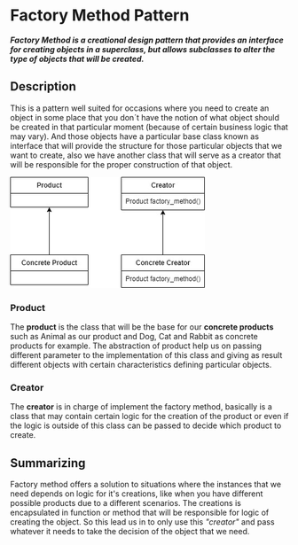 # Factory Method Pattern

**_Factory Method is a creational design pattern that provides an interface for creating objects in a superclass, but allows subclasses to alter the type of objects that will be created._**

## Description
This is a pattern well suited for occasions where you need to create an object in some place that you don´t have the notion of what object should be created in that particular moment (because of certain business logic that may vary). And those objects have a particular base class known as interface that will provide the structure for those particular objects that we want to create, also we have another class that will serve as a creator that will be responsible for the proper construction of that object.

![Factory UML](factory_method_base.jpg "Factory Method Diagram")



### Product
The **product** is the class that will be the base for our **concrete products** such as Animal as our product and Dog, Cat and Rabbit as concrete products for example.
The abstraction of product help us on passing different parameter to the implementation of this class and giving as result different objects with certain characteristics defining particular objects.

### Creator
The **creator** is in charge of implement the factory method, basically is a class that may contain certain logic for the creation of the product or even if the logic is outside of this class can be passed to decide which product to create.

## Summarizing
Factory method offers a solution to situations where the instances that we need depends on logic for it's creations, like when you have different possible products due to a different scenarios. 
The creations is encapsulated in function or method that will be responsible for logic of creating the object. So this lead us in to only use this _"creator"_ and pass whatever it needs to take the decision of the object that we need.

